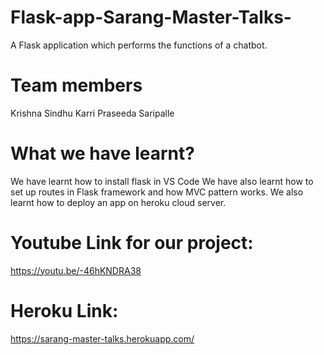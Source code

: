 # Flask-app-Sarang-Master-Talks-
A Flask application which performs the functions of a chatbot.
# Team members
Krishna Sindhu Karri
Praseeda Saripalle
# What we have learnt?
We have learnt how to install flask in VS Code
We have also learnt how to set up routes in Flask framework and how MVC pattern works.
We also learnt how to deploy an app on heroku cloud server.


# Youtube Link for our project:
https://youtu.be/-46hKNDRA38

# Heroku Link:
https://sarang-master-talks.herokuapp.com/

